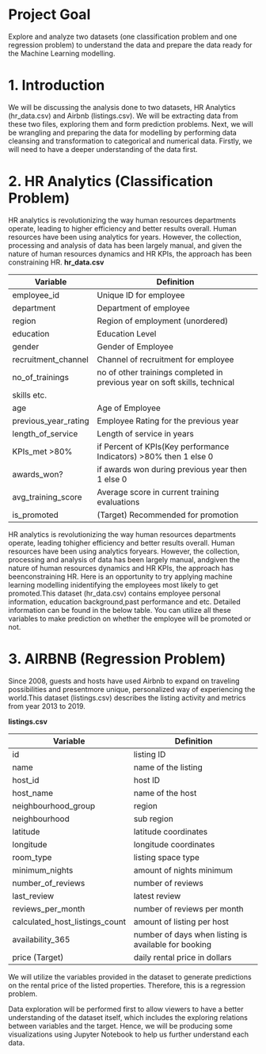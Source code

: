 # Project Goal
Explore and analyze two datasets (one classification problem and one regression problem) to understand the data and prepare the data ready for the Machine Learning modelling.

# 1. Introduction

We will be discussing the analysis done to two datasets, HR Analytics (hr_data.csv) and Airbnb (listings.csv). We will be extracting data from these two files, exploring them and form prediction problems. Next, we will be wrangling and preparing the data for modelling by performing data cleansing and transformation to categorical and numerical data. Firstly, we will need to have a deeper understanding of the data first.

# 2. HR Analytics (Classification Problem)
HR analytics is revolutionizing the way human resources departments operate, leading to higher efficiency and better results overall. Human resources have been using analytics for years. However, the collection, processing and analysis of data has been largely manual, and given the nature of human resources dynamics and HR KPIs, the approach has been constraining HR.
<b> hr_data.csv </b>

|Variable| Definition|
|---|---|
|employee_id |Unique ID for employee|
|department| Department of employee|
|region| Region of employment (unordered)|
|education| Education Level|
|gender| Gender of Employee|
|recruitment_channel| Channel of recruitment for employee|
|no_of_trainings| no of other trainings completed in previous year on soft skills, technical
skills etc.|
|age| Age of Employee|
|previous_year_rating| Employee Rating for the previous year|
|length_of_service| Length of service in years|
|KPIs_met >80%| if Percent of KPIs(Key performance Indicators) >80% then 1 else 0|
|awards_won?| if awards won during previous year then 1 else 0|
|avg_training_score| Average score in current training evaluations|
|is_promoted| (Target) Recommended for promotion|

HR analytics is revolutionizing the way human resources departments operate, leading tohigher efficiency and better results overall. Human resources have been using analytics foryears. However, the collection, processing and analysis of data has been largely manual, andgiven the nature of human resources dynamics and HR KPIs, the approach has beenconstraining HR. Here is an opportunity to try applying machine learning modelling inidentifying the employees most likely to get promoted.This dataset (hr_data.csv) contains employee personal information, education background,past performance and etc. Detailed information can be found in the below table. You can utilize all these variables to make prediction on whether the employee will be promoted or not. 

# 3. AIRBNB (Regression Problem)
Since 2008, guests and hosts have used Airbnb to expand on traveling possibilities and presentmore unique, personalized way of experiencing the world.This dataset (listings.csv) describes the listing activity and metrics from year 2013 to 2019.

<b> listings.csv </b>

|Variable| Definition|
|---|---|
|id| listing ID|
|name| name of the listing|
|host_id| host ID|
|host_name| name of the host|
|neighbourhood_group| region|
|neighbourhood| sub region|
|latitude| latitude coordinates|
|longitude| longitude coordinates|
|room_type| listing space type|
|minimum_nights| amount of nights minimum|
|number_of_reviews| number of reviews|
|last_review| latest review|
reviews_per_month| number of reviews per month|
|calculated_host_listings_count| amount of listing per host|
|availability_365| number of days when listing is available for booking|
|price (Target)| daily rental price in dollars|

We will utilize the variables provided in the dataset to generate predictions on the rental price of the listed properties. Therefore, this is a regression problem.

Data exploration will be performed first to allow viewers to have a better understanding of the dataset itself, which includes the exploring relations between variables and the target. Hence, we will be producing some visualizations using Jupyter Notebook to help us further understand each data. 
